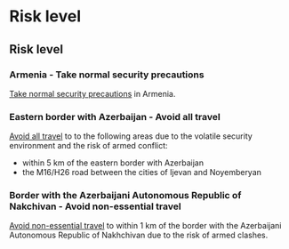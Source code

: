 # Risk level

## Risk level

### Armenia - Take normal security precautions

[Take normal security precautions](#levels "Risk Levels") in Armenia.

### Eastern border with Azerbaijan - Avoid all travel

[Avoid all travel](#levels "Risk Levels") to to the following areas due to the volatile security environment and the risk of armed conflict:

* within 5 km of the eastern border with Azerbaijan
* the M16/H26 road between the cities of Ijevan and Noyemberyan

### Border with the Azerbaijani Autonomous Republic of Nakchivan - Avoid non-essential travel

[Avoid non-essential travel](#levels "Risk Levels") to within 1 km of the border with the Azerbaijani Autonomous Republic of Nakhchivan due to the risk of armed clashes.
